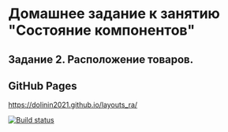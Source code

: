 # Домашнее задание к занятию "Состояние компонентов"
## Задание 2. Расположение товаров.

## GitHub Pages
https://dolinin2021.github.io/layouts_ra/

[![Build status](https://ci.appveyor.com/api/projects/status/p5tqxs6rdta7d0d8?svg=true)](https://ci.appveyor.com/project/Dolinin2021/layouts-ra)
